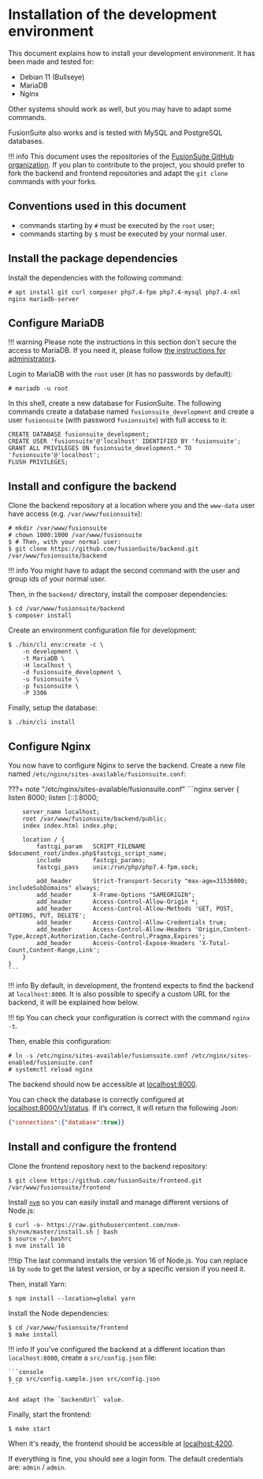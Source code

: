 # Installation of the development environment

This document explains how to install your development environment. It has been
made and tested for:

- Debian 11 (Bullseye)
- MariaDB
- Nginx

Other systems should work as well, but you may have to adapt some commands.

FusionSuite also works and is tested with MySQL and PostgreSQL databases.

!!! info
    This document uses the repositories of the [FusionSuite GitHub organization](https://github.com/fusionSuite).
    If you plan to contribute to the project, you should prefer to fork the
    backend and frontend repositories and adapt the `git clone` commands with
    your forks.

## Conventions used in this document

- commands starting by `#` must be executed by the `root` user;
- commands starting by `$` must be executed by your normal user.

## Install the package dependencies

Install the dependencies with the following command:

```console
# apt install git curl composer php7.4-fpm php7.4-mysql php7.4-xml nginx mariadb-server
```

## Configure MariaDB

!!! warning
    Please note the instructions in this section don't secure the access to
    MariaDB. If you need it, please follow [the instructions for administrators](../administrators/installation/backend.md#configure-mariadb).

Login to MariaDB with the `root` user (it has no passwords by default):

```console
# mariadb -u root
```

In this shell, create a new database for FusionSuite. The following commands
create a database named `fusionsuite_development` and create a user
`fusionsuite` (with password `fusionsuite`) with full access to it:

```mysql
CREATE DATABASE fusionsuite_development;
CREATE USER 'fusionsuite'@'localhost' IDENTIFIED BY 'fusionsuite';
GRANT ALL PRIVILEGES ON fusionsuite_development.* TO 'fusionsuite'@'localhost';
FLUSH PRIVILEGES;
```

## Install and configure the backend

Clone the backend repository at a location where you and the `www-data` user
have access (e.g. `/var/www/fusionsuite`):

```console
# mkdir /var/www/fusionsuite
# chown 1000:1000 /var/www/fusionsuite
$ # Then, with your normal user:
$ git clone https://github.com/fusionSuite/backend.git /var/www/fusionsuite/backend
```

!!! info
    You might have to adapt the second command with the user and group ids of
    your normal user.

Then, in the `backend/` directory, install the composer dependencies:

```console
$ cd /var/www/fusionsuite/backend
$ composer install
```

Create an environment configuration file for development:

```console
$ ./bin/cli env:create -c \
    -n development \
    -t MariaDB \
    -H localhost \
    -d fusionsuite_development \
    -u fusionsuite \
    -p fusionsuite \
    -P 3306
```

Finally, setup the database:

```console
$ ./bin/cli install
```

## Configure Nginx

You now have to configure Nginx to serve the backend. Create a new file named
`/etc/nginx/sites-available/fusionsuite.conf`:

???+ note "/etc/nginx/sites-available/fusionsuite.conf"
    ```nginx
    server {
        listen 8000;
        listen [::]:8000;

        server_name localhost;
        root /var/www/fusionsuite/backend/public;
        index index.html index.php;

        location / {
            fastcgi_param   SCRIPT_FILENAME $document_root/index.php$fastcgi_script_name;
            include         fastcgi_params;
            fastcgi_pass    unix:/run/php/php7.4-fpm.sock;

            add_header      Strict-Transport-Security "max-age=31536000; includeSubDomains" always;
            add_header      X-Frame-Options "SAMEORIGIN";
            add_header      Access-Control-Allow-Origin *;
            add_header      Access-Control-Allow-Methods 'GET, POST, OPTIONS, PUT, DELETE';
            add_header      Access-Control-Allow-Credentials true;
            add_header      Access-Control-Allow-Headers 'Origin,Content-Type,Accept,Authorization,Cache-Control,Pragma,Expires';
            add_header      Access-Control-Expose-Headers 'X-Total-Count,Content-Range,Link';
        }
    }
    ```

!!! info
    By default, in development, the frontend expects to find the backend at
    `localhost:8000`. It is also possible to specify a custom URL for the
    backend, it will be explained how below.

!!! tip
    You can check your configuration is correct with the command `nginx -t`.

Then, enable this configuration:

```console
# ln -s /etc/nginx/sites-available/fusionsuite.conf /etc/nginx/sites-enabled/fusionsuite.conf
# systemctl reload nginx
```

The backend should now be accessible at [localhost:8000](http://localhost:8000).

You can check the database is correctly configured at [localhost:8000/v1/status](http://localhost:8000/v1/status).
If it’s correct, it will return the following Json:

```json
{"connections":{"database":true}}
```

## Install and configure the frontend

Clone the frontend repository next to the backend repository:

```console
$ git clone https://github.com/fusionSuite/frontend.git /var/www/fusionsuite/frontend
```

Install [`nvm`](https://github.com/nvm-sh/nvm) so you can easily install and
manage different versions of Node.js:

```console
$ curl -o- https://raw.githubusercontent.com/nvm-sh/nvm/master/install.sh | bash
$ source ~/.bashrc
$ nvm install 16
```

!!!tip
    The last command installs the version 16 of Node.js. You can replace `16`
    by `node` to get the latest version, or by a specific version if you need
    it.

Then, install Yarn:

```console
$ npm install --location=global yarn
```

Install the Node dependencies:

```console
$ cd /var/www/fusionsuite/frontend
$ make install
```

!!! info
    If you've configured the backend at a different location than `localhost:8000`,
    create a `src/config.json` file:

    ```console
    $ cp src/config.sample.json src/config.json
    ```

    And adapt the `backendUrl` value.

Finally, start the frontend:

```console
$ make start
```

When it's ready, the frontend should be accessible at [localhost:4200](http://localhost:4200).

If everything is fine, you should see a login form. The default credentials
are: `admin` / `admin`.

